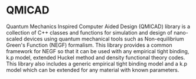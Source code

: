 QMICAD
======

Quantum Mechanics Inspired Computer Aided Design (QMICAD) library is a 
collection of C++ classes and functions for simulation and design of 
nano-scaled devices using quantum mechanical tools such as Non-equilibrium 
Green's Function (NEGF) formalism. This library provides a common framework 
for NEGF so that it can be used with any empirical tight binding, k.p model, 
extended Huckel method and density functional theory codes. This library also
includes a generic empirical tight binding model and a k.p model which can be 
extended for any material with known parameters.
 
